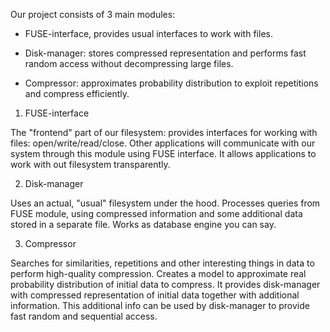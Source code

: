 Our project consists of 3 main modules:

* FUSE-interface, provides usual interfaces to work with files.

* Disk-manager: stores compressed representation and performs fast random access without decompressing large files.

* Compressor: approximates probability distribution to exploit repetitions and compress efficiently.

1. FUSE-interface

The "frontend" part of our filesystem: provides interfaces for working with files: open/write/read/close. Other applications will communicate with our system through this module using FUSE interface. It allows applications to work with out filesystem transparently.

2. Disk-manager

Uses an actual, "usual" filesystem under the hood. Processes queries from FUSE module, using compressed information and some additional data stored in a separate file. Works as database engine you can say.

3. Compressor

Searches for similarities, repetitions and other interesting things in data to perform high-quality compression. Creates a model to approximate real probability distribution of initial data to compress. It provides disk-manager with compressed representation of initial data together with additional information. This additional info can be used by disk-manager to provide fast random and sequential access.
